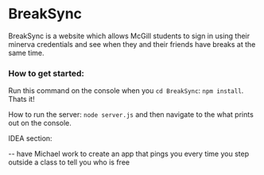 BreakSync
=========

BreakSync is a website which allows McGill students to sign in using their minerva credentials and see when they and their friends have breaks at the same time.


### How to get started:  
Run this command on the console when you `cd BreakSync`:
`npm install`. Thats it!  

How to run the server: `node server.js` and then navigate to the what prints out on the console.


IDEA section:

-- have Michael work to create an app that pings you every time you step outside a class to tell you who is free
